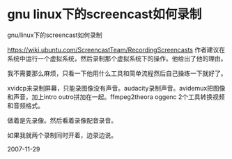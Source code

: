 # gnu linux下的screencast如何录制

gnu/linux下的screencast如何录制

https://wiki.ubuntu.com/ScreencastTeam/RecordingScreencasts
作者建议在系统中运行一个虚拟系统，然后录制那个虚拟系统下的操作。他给出了他的理由。

我不需要那么麻烦，只看一下他用什么工具和简单流程然后自己操练一下就好了。 

xvidcp来录制屏幕，只能录图像没有声音。audacity录制声音。avidemux把图像和声音，加上intro outro拼加在一起。ffmpeg2theora oggenc 2个工具转换视频和音频格式。

做着是先录像。然后看着录像配音录音。

如果我就两个录制同时开着，边录边说。

2007-11-29
